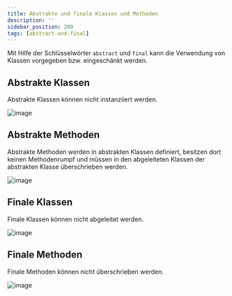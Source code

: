 ```yaml
---
title: Abstrakte und finale Klassen und Methoden
description: ''
sidebar_position: 200
tags: [abstract-and-final]
---
```


Mit Hilfe der Schlüsselwörter `abstract` und `final` kann die Verwendung von Klassen vorgegeben bzw. eingeschänkt werden.

## Abstrakte Klassen
Abstrakte Klassen können nicht instanziiert werden.

![image](https://user-images.githubusercontent.com/47243617/177196186-757868ea-a485-430d-bf2a-9f9bd0d60475.png)

## Abstrakte Methoden
Abstrakte Methoden werden in abstrakten Klassen definiert, besitzen dort keinen Methodenrumpf und müssen in den abgeleiteten Klassen der abstrakten Klasse überschrieben werden.

![image](https://user-images.githubusercontent.com/47243617/177196196-15e40771-561e-42b7-8611-ed305a1a82d5.png)

## Finale Klassen
Finale Klassen können nicht abgeleitet werden.

![image](https://user-images.githubusercontent.com/47243617/177196313-8af85db4-15e3-4c2f-824a-553aad399260.png)

## Finale Methoden
Finale Methoden können nicht überschrieben werden.

![image](https://user-images.githubusercontent.com/47243617/177196334-0c57be80-993d-4d44-bfbf-04653f26cd07.png)
